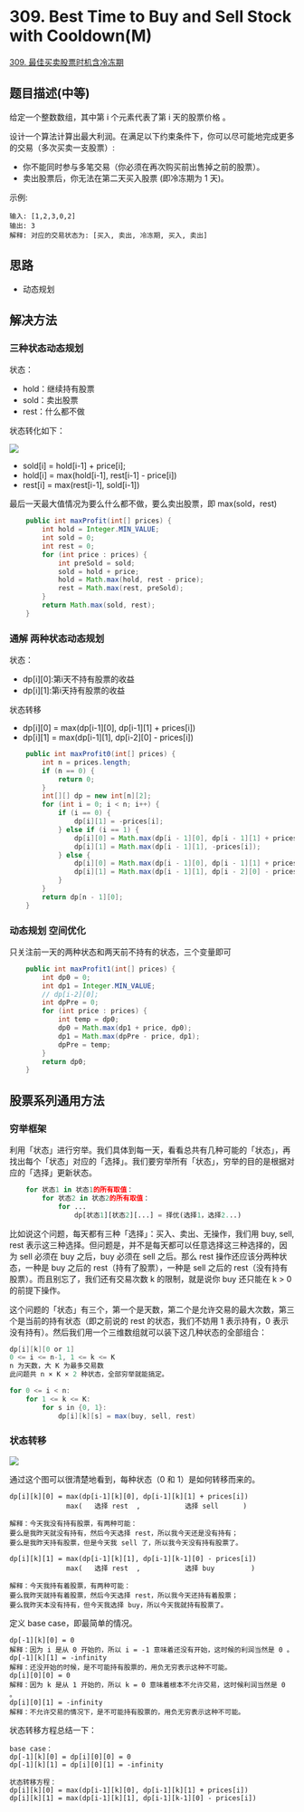 # 309. Best Time to Buy and Sell Stock with Cooldown(M)


[309. 最佳买卖股票时机含冷冻期](https://leetcode-cn.com/problems/best-time-to-buy-and-sell-stock-with-cooldown/)

## 题目描述(中等)

给定一个整数数组，其中第 i 个元素代表了第 i 天的股票价格 。​

设计一个算法计算出最大利润。在满足以下约束条件下，你可以尽可能地完成更多的交易（多次买卖一支股票）:

- 你不能同时参与多笔交易（你必须在再次购买前出售掉之前的股票）。
- 卖出股票后，你无法在第二天买入股票 (即冷冻期为 1 天)。

示例:
```
输入: [1,2,3,0,2]
输出: 3 
解释: 对应的交易状态为: [买入, 卖出, 冷冻期, 买入, 卖出]
```

## 思路

- 动态规划

## 解决方法

### 三种状态动态规划

状态：
- hold：继续持有股票
- sold：卖出股票
- rest：什么都不做

状态转化如下：

![](../as/301-400/../../assets/301-400/309-s-1-1.png)

- sold[i] = hold[i-1] + price[i];
- hold[i] = max(hold[i-1], rest[i-1] - price[i])
- rest[i] = max(rest[i-1], sold[i-1])

最后一天最大值情况为要么什么都不做，要么卖出股票，即 max(sold，rest)

```java
    public int maxProfit(int[] prices) {
        int hold = Integer.MIN_VALUE;
        int sold = 0;
        int rest = 0;
        for (int price : prices) {
            int preSold = sold;
            sold = hold + price;
            hold = Math.max(hold, rest - price);
            rest = Math.max(rest, preSold);
        }
        return Math.max(sold, rest);
    }
```

### 通解 两种状态动态规划 

状态：
- dp[i][0]:第i天不持有股票的收益
- dp[i][1]:第i天持有股票的收益

状态转移
- dp[i][0] = max(dp[i-1][0], dp[i-1][1] + prices[i])
- dp[i][1] = max(dp[i-1][1], dp[i-2][0] - prices[i])

```java
    public int maxProfit0(int[] prices) {
        int n = prices.length;
        if (n == 0) {
            return 0;
        }
        int[][] dp = new int[n][2];
        for (int i = 0; i < n; i++) {
            if (i == 0) {
                dp[i][1] = -prices[i];
            } else if (i == 1) {
                dp[i][0] = Math.max(dp[i - 1][0], dp[i - 1][1] + prices[i]);
                dp[i][1] = Math.max(dp[i - 1][1], -prices[i]);
            } else {
                dp[i][0] = Math.max(dp[i - 1][0], dp[i - 1][1] + prices[i]);
                dp[i][1] = Math.max(dp[i - 1][1], dp[i - 2][0] - prices[i]);
            }
        }
        return dp[n - 1][0];
    }

```

### 动态规划 空间优化

只关注前一天的两种状态和两天前不持有的状态，三个变量即可

```java
    public int maxProfit1(int[] prices) {
        int dp0 = 0;
        int dp1 = Integer.MIN_VALUE;
        // dp[i-2][0];
        int dpPre = 0;
        for (int price : prices) {
            int temp = dp0;
            dp0 = Math.max(dp1 + price, dp0);
            dp1 = Math.max(dpPre - price, dp1);
            dpPre = temp;
        }
        return dp0;
    }
```

## 股票系列通用方法

### 穷举框架

利用「状态」进行穷举。我们具体到每一天，看看总共有几种可能的「状态」，再找出每个「状态」对应的「选择」。我们要穷举所有「状态」，穷举的目的是根据对应的「选择」更新状态。

```python
    for 状态1 in 状态1的所有取值：
        for 状态2 in 状态2的所有取值：
            for ...
                dp[状态1][状态2][...] = 择优(选择1，选择2...)
```

比如说这个问题，每天都有三种「选择」：买入、卖出、无操作，我们用 buy, sell, rest 表示这三种选择。但问题是，并不是每天都可以任意选择这三种选择的，因为 sell 必须在 buy 之后，buy 必须在 sell 之后。那么 rest 操作还应该分两种状态，一种是 buy 之后的 rest（持有了股票），一种是 sell 之后的 rest（没有持有股票）。而且别忘了，我们还有交易次数 k 的限制，就是说你 buy 还只能在 k > 0 的前提下操作。

这个问题的「状态」有三个，第一个是天数，第二个是允许交易的最大次数，第三个是当前的持有状态（即之前说的 rest 的状态，我们不妨用 1 表示持有，0 表示没有持有）。然后我们用一个三维数组就可以装下这几种状态的全部组合：

```java
dp[i][k][0 or 1]
0 <= i <= n-1, 1 <= k <= K
n 为天数，大 K 为最多交易数
此问题共 n × K × 2 种状态，全部穷举就能搞定。

for 0 <= i < n:
    for 1 <= k <= K:
        for s in {0, 1}:
            dp[i][k][s] = max(buy, sell, rest)

```

### 状态转移

![](../as/301-400/../../assets/301-400/309-s-3-2.png)

通过这个图可以很清楚地看到，每种状态（0 和 1）是如何转移而来的。

```
dp[i][k][0] = max(dp[i-1][k][0], dp[i-1][k][1] + prices[i])
              max(   选择 rest  ,           选择 sell      )

解释：今天我没有持有股票，有两种可能：
要么是我昨天就没有持有，然后今天选择 rest，所以我今天还是没有持有；
要么是我昨天持有股票，但是今天我 sell 了，所以我今天没有持有股票了。

dp[i][k][1] = max(dp[i-1][k][1], dp[i-1][k-1][0] - prices[i])
              max(   选择 rest  ,           选择 buy         )

解释：今天我持有着股票，有两种可能：
要么我昨天就持有着股票，然后今天选择 rest，所以我今天还持有着股票；
要么我昨天本没有持有，但今天我选择 buy，所以今天我就持有股票了。
```

定义 base case，即最简单的情况。
```
dp[-1][k][0] = 0
解释：因为 i 是从 0 开始的，所以 i = -1 意味着还没有开始，这时候的利润当然是 0 。
dp[-1][k][1] = -infinity
解释：还没开始的时候，是不可能持有股票的，用负无穷表示这种不可能。
dp[i][0][0] = 0
解释：因为 k 是从 1 开始的，所以 k = 0 意味着根本不允许交易，这时候利润当然是 0 。
dp[i][0][1] = -infinity
解释：不允许交易的情况下，是不可能持有股票的，用负无穷表示这种不可能。
```

状态转移方程总结一下：
```
base case：
dp[-1][k][0] = dp[i][0][0] = 0
dp[-1][k][1] = dp[i][0][1] = -infinity

状态转移方程：
dp[i][k][0] = max(dp[i-1][k][0], dp[i-1][k][1] + prices[i])
dp[i][k][1] = max(dp[i-1][k][1], dp[i-1][k-1][0] - prices[i])
```
